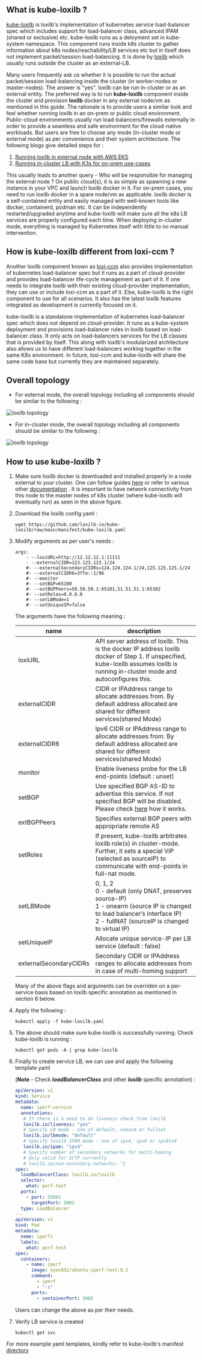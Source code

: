 ## What is kube-loxilb ?

[kube-loxilb](https://github.com/loxilb-io/kube-loxilb) is loxilb's implementation of kubernetes service load-balancer spec which includes support for load-balancer class, advanced IPAM (shared or exclusive) etc. kube-loxilb runs as a deloyment set in kube-system namespace. This component runs inside k8s cluster to gather information about k8s nodes/reachability/LB services etc but in itself does not implement packet/session load-balancing. It is done by [loxilb](https://github.com/loxilb-io/loxilb) which usually runs outside the cluster as an external-LB. 

Many users frequently ask us whether it is possible to run the actual packet/session load-balancing inside the cluster (in worker-nodes or master-nodes). The answer is "yes". loxilb can be run in-cluster or as an external entity. The preferred way is to run <b>kube-loxilb</b> component inside the cluster and provision <b>loxilb</b> docker in any external node/vm as mentioned in this guide. The rationale is to provide users a similar look and feel whether running loxilb in an on-prem or public cloud environment. Public-cloud environments usually run load-balancers/firewalls externally in order to provide a seamless and safe environment for the cloud-native workloads. But users are free to choose any mode (in-cluster mode or external mode) as per convenience and their system architecture. The following blogs give detailed steps for :

1. [Running loxilb in external node with AWS EKS](https://www.loxilb.io/post/loxilb-load-balancer-setup-on-eks)
2. [Running in-cluster LB with K3s for on-prem use-cases](https://www.loxilb.io/post/k8s-nuances-of-in-cluster-external-service-lb-with-loxilb)

This usually leads to another query - Who will be responsible for managing the external node ? On public cloud(s), it is as simple as spawning a new instance in your VPC and launch loxilb docker in it. For on-prem cases, you need to run loxilb docker in a spare node/vm as applicable. loxilb docker is a self-contained entity and easily managed with well-known tools like docker, containerd, podman etc. It can be independently restarted/upgraded anytime and kube-loxilb will make sure all the k8s LB services are properly configured each time. When deploying in-cluster mode, everything is managed by Kubernetes itself with little to no manual intervention.   

## How is kube-loxilb different from loxi-ccm ?

Another loxilb component known as [loxi-ccm](https://github.com/loxilb-io/loxi-ccm) also provides implementation of kubernetes load-balancer spec but it runs as a part of cloud-provider and provides load-balancer life-cycle management as part of it. If one needs to integrate loxilb with their existing cloud-provider implementation, they can use or include loxi-ccm as a part of it. Else, kube-loxilb is the right component to use for all scenarios. It also has the latest loxilb features integrated as development is currently focused on it.   

kube-loxilb is a standalone implementation of kubernetes load-balancer spec which does not depend on cloud-provider. It runs as a kube-system deployment and provisions load-balancer rules in loxilb based on load-balancer class. It only acts on load-balancers services for the LB classes that is provided by itself. This along with loxilb's modularized architecture also allows us to have different load-balancers working together in the same K8s environment. In future, loxi-ccm and kube-loxilb will share the same code base but currently they are maintained separately.   

## Overall topology   

* For external mode, the overall topology including all components should be similar to the following :

![loxilb topology](photos/kube-loxilb.png)   


* For in-cluster mode, the overall topology including all components should be similar to the following :

![loxilb topology](photos/kube-loxilb-int.png)   


## How to use kube-loxilb ?

1. Make sure loxilb docker is downloaded and installed properly in a node external to your cluster. One can follow guides [here](https://loxilb-io.github.io/loxilbdocs/run/) or refer to various other [documentation](https://loxilb-io.github.io/loxilbdocs/#how-to-guides) . It is important to have network connectivity from this node to the master nodes of k8s cluster (where kube-loxilb will eventually run) as seen in the above figure.

2. Download the loxilb config yaml :

    ```
    wget https://github.com/loxilb-io/kube-loxilb/raw/main/manifest/kube-loxilb.yaml
    ```

3. Modify arguments as per user's needs :

    ```
    args:
        - --loxiURL=http://12.12.12.1:11111
        - --externalCIDR=123.123.123.1/24
        #- --externalSecondaryCIDRs=124.124.124.1/24,125.125.125.1/24
        #- --externalCIDR6=3ffe::1/96
        #- --monitor
        #- --setBGP=65100
        #- --extBGPPeers=50.50.50.1:65101,51.51.51.1:65102
        #- --setRoles=0.0.0.0
        #- --setLBMode=1
        #- --setUniqueIP=false
    ```

    The arguments have the following meaning :    

    | name | description |
    | ----------- | ----------- |
    | loxiURL | API server address of loxilb. This is the docker IP address loxilb docker of Step 1. If unspecified, kube-loxilb assumes loxilb is running in-cluster mode and autoconfigures this. |
    | externalCIDR | CIDR or IPAddress range to allocate addresses from. By default address allocated are shared for different services(shared Mode) | 
    | externalCIDR6 | Ipv6 CIDR or IPAddress range to allocate addresses from. By default address allocated are shared for different services(shared Mode) |
    | monitor | Enable liveness probe for the LB end-points (default : unset) | 
    | setBGP | Use specified BGP AS-ID to advertise this service. If not specified BGP will be disabled. Please check [here](https://github.com/loxilb-io/loxilbdocs/blob/main/docs/integrate_bgp_eng.md) how it works. | 
    | extBGPPeers | Specifies external BGP peers with appropriate remote AS | 
    | setRoles | If present, kube-loxilb arbitrates loxilb role(s) in cluster-mode. Further, it sets a special VIP (selected as sourceIP) to communicate with end-points in full-nat mode. | 
    | setLBMode | 0, 1, 2 <br> 0 - default (only DNAT, preserves source-IP) <br> 1 - onearm (source IP is changed to load balancer’s interface IP) <br> 2 - fullNAT (sourceIP is changed to virtual IP) | 
    | setUniqueIP | Allocate unique service-IP per LB service (default : false) | 
    | externalSecondaryCIDRs | Secondary CIDR or IPAddress ranges to allocate addresses from in case of multi-homing support | 
   
    Many of the above flags and arguments can be overriden on a per-service basis based on loxilb specific annotation as mentioned in section 6 below.      

4. Apply the following :

    ```
    kubectl apply -f kube-loxilb.yaml
    ```

5. The above should make sure kube-loxilb is successfully running. Check kube-loxilb is running :

    ```
    kubectl get pods -A | grep kube-loxilb
    ```

6. Finally to create service LB, we can use and apply the following template yaml

    (<b>Note</b> -  Check <b>*loadBalancerClass*</b> and other <b>*loxilb*</b> specific annotation) :   

    ```yaml
    apiVersion: v1
    kind: Service
    metadata:
      name: iperf-service
      annotations:
       # If there is a need to do liveness check from loxilb
       loxilb.io/liveness: "yes"
       # Specify LB mode - one of default, onearm or fullnat 
       loxilb.io/lbmode: "default"
       # Specify loxilb IPAM mode - one of ipv4, ipv6 or ipv6to4 
       loxilb.io/ipam: "ipv4"
       # Specify number of secondary networks for multi-homing
       # Only valid for SCTP currently
       # loxilb.io/num-secondary-networks: "2
    spec:
      loadBalancerClass: loxilb.io/loxilb
      selector:
        what: perf-test
      ports:
        - port: 55001
          targetPort: 5001
      type: LoadBalancer
    ---
    apiVersion: v1
    kind: Pod
    metadata:
      name: iperf1
      labels:
        what: perf-test
    spec:
      containers:
        - name: iperf
          image: eyes852/ubuntu-iperf-test:0.5
          command:
            - iperf
            - "-s"
          ports:
            - containerPort: 5001
    ```

    Users can change the above as per their needs.

7. Verify LB service is created

    ```
    kubectl get svc
    ```

For more example yaml templates, kindly refer to kube-loxilb's manifest [directory](https://github.com/loxilb-io/kube-loxilb/tree/main/manifest)   





